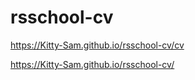 # rsschool-cv
https://Kitty-Sam.github.io/rsschool-cv/cv

https://Kitty-Sam.github.io/rsschool-cv/

